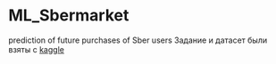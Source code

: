 # ML_Sbermarket
prediction of future purchases of Sber users
Задание и датасет были взяты с [kaggle](https://www.kaggle.com/competitions/sbermarket-internship-competition/overview)
